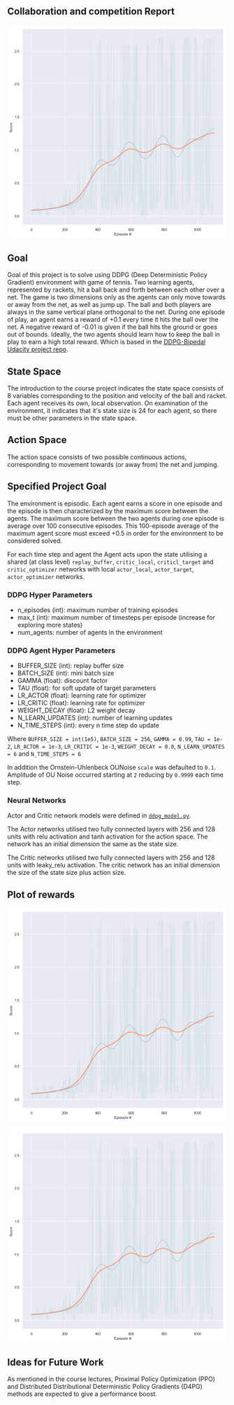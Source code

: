 ## Collaboration and competition Report

![Reward Plot](https://github.com/doctorcorral/DRLND-p3-collabcomp/blob/master/images/scoresplot.png)

## Goal
Goal of this project is to solve using DDPG (Deep Deterministic Policy Gradient) environment with game of tennis. Two learning agents, represented by rackets, hit a ball back and forth between each other over a net. The game is two dimensions only as the agents can only move towards or away from the net, as well as jump up. The ball and both players are always in the same vertical plane orthogonal to the net. During one episode of play, an agent earns a reward of +0.1 every time it hits the ball over the net. A negative reward of -0.01 is given if the ball hits the ground or goes out of bounds. Ideally, the two agents should learn how to keep the ball in play to earn a high total reward. Which is based in the [DDPG-Bipedal Udacity project repo](https://github.com/udacity/deep-reinforcement-learning/tree/master/ddpg-bipedal).

## State Space
The introduction to the course project indicates the state space consists of 8 variables corresponding to the position and velocity of the ball and racket. Each agent receives its own, local observation. On examination of the environment, it indicates that it's state size is 24 for each agent, so there must be other parameters in the state space.

## Action Space
The action space consists of two possible continuous actions, corresponding to movement towards (or away from) the net and jumping.

## Specified Project Goal
The environment is episodic. Each agent earns a score in one episode and the episode is then characterized by the maximum score between the agents. The maximum score between the two agents during one episode is average over 100 consecutive episodes. This 100-episode average of the maximum agent score must exceed +0.5 in order for the environment to be considered solved.

For each time step and agent the Agent acts upon the state utilising a shared (at class level) `replay_buffer`, `critic_local`, `criticl_target` and `critic_optimizer` networks  with local `actor_local`, `actor_target`, `actor_optimizer` networks.

### DDPG Hyper Parameters
- n_episodes (int): maximum number of training episodes
- max_t (int): maximum number of timesteps per episode (increase for exploring more states)
- num_agents: number of agents in the environment


### DDPG Agent Hyper Parameters

- BUFFER_SIZE (int): replay buffer size
- BATCH_SIZE (int): mini batch size
- GAMMA (float): discount factor
- TAU (float): for soft update of target parameters
- LR_ACTOR (float): learning rate for optimizer
- LR_CRITIC (float): learning rate for optimizer
- WEIGHT_DECAY (float): L2 weight decay
- N_LEARN_UPDATES (int): number of learning updates
- N_TIME_STEPS (int): every n time step do update


Where 
`BUFFER_SIZE = int(1e5)`, `BATCH_SIZE = 256`, `GAMMA = 0.99`, `TAU = 1e-2`, `LR_ACTOR = 1e-3`, `LR_CRITIC = 1e-3`, `WEIGHT_DECAY = 0.0`, `N_LEARN_UPDATES = 6` and `N_TIME_STEPS = 6`

In addition the Ornstein-Uhlenbeck OUNoise `scale` was defaulted to `0.1`. Amplitude of OU Noise occurred starting at `2` reducing by `0.9999` each time step. 

### Neural Networks

Actor and Critic network models were defined in [`ddpg_model.py`](https://github.com/doctorcorral/DRLND-p3-collabcomp/blob/master/ddpg_model.py).

The Actor networks utilised two fully connected layers with 256 and 128 units with relu activation and tanh activation for the action space. The network has an initial dimension the same as the state size.

The Critic networks utilised two fully connected layers with 256 and 128 units with leaky_relu activation. The critic network has  an initial dimension the size of the state size plus action size.

## Plot of rewards
![Reward Plot](https://github.com/doctorcorral/DRLND-p3-collabcomp/blob/master/images/scoresplot.png)

![Reward Plot](https://github.com/doctorcorral/DRLND-p3-collabcomp/blob/master/images/scoresplot.png)


## Ideas for Future Work
As mentioned in the course lectures, Proximal Policy Optimization (PPO) and Distributed Distributional Deterministic Policy Gradients (D4PG) methods are expected to give a performance boost.
